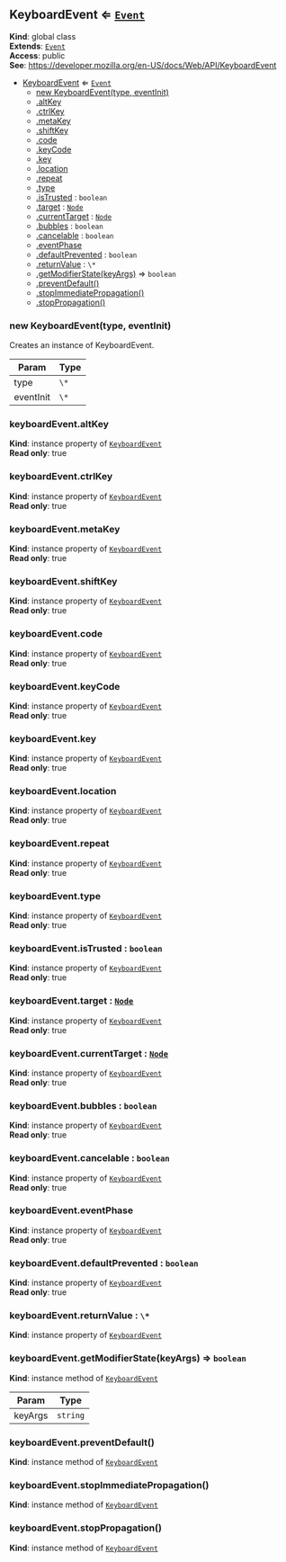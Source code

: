
<a name="keyboardevent" id="keyboardevent"></a>

## KeyboardEvent ⇐ [`Event`](#event)
**Kind**: global class  
**Extends**: [`Event`](#event)  
**Access**: public  
**See**: https://developer.mozilla.org/en-US/docs/Web/API/KeyboardEvent  

* [KeyboardEvent](#keyboardevent) ⇐ [`Event`](#event)
    * [new KeyboardEvent(type, eventInit)](#new-keyboardevent-new)
    * [.altKey](#keyboardevent-altkey)
    * [.ctrlKey](#keyboardevent-ctrlkey)
    * [.metaKey](#keyboardevent-metakey)
    * [.shiftKey](#keyboardevent-shiftkey)
    * [.code](#keyboardevent-code)
    * [.keyCode](#keyboardevent-keycode)
    * [.key](#keyboardevent-key)
    * [.location](#keyboardevent-location)
    * [.repeat](#keyboardevent-repeat)
    * [.type](#event-type)
    * [.isTrusted](#event-istrusted) : `boolean`
    * [.target](#event-target) : [`Node`](#node)
    * [.currentTarget](#event-currenttarget) : [`Node`](#node)
    * [.bubbles](#event-bubbles) : `boolean`
    * [.cancelable](#event-cancelable) : `boolean`
    * [.eventPhase](#event-eventphase)
    * [.defaultPrevented](#event-defaultprevented) : `boolean`
    * [.returnValue](#event-returnvalue) : `\*`
    * [.getModifierState(keyArgs)](#keyboardevent-getmodifierstate) ⇒ `boolean`
    * [.preventDefault()](#event-preventdefault)
    * [.stopImmediatePropagation()](#event-stopimmediatepropagation)
    * [.stopPropagation()](#event-stoppropagation)


<a name="new-keyboardevent-new" id="new-keyboardevent-new"></a>

### new KeyboardEvent(type, eventInit)
Creates an instance of KeyboardEvent.


| Param | Type |
| --- | --- |
| type | `\*` | 
| eventInit | `\*` | 


<a name="keyboardevent-altkey" id="keyboardevent-altkey"></a>

### keyboardEvent.altKey
**Kind**: instance property of [`KeyboardEvent`](#keyboardevent)  
**Read only**: true  

<a name="keyboardevent-ctrlkey" id="keyboardevent-ctrlkey"></a>

### keyboardEvent.ctrlKey
**Kind**: instance property of [`KeyboardEvent`](#keyboardevent)  
**Read only**: true  

<a name="keyboardevent-metakey" id="keyboardevent-metakey"></a>

### keyboardEvent.metaKey
**Kind**: instance property of [`KeyboardEvent`](#keyboardevent)  
**Read only**: true  

<a name="keyboardevent-shiftkey" id="keyboardevent-shiftkey"></a>

### keyboardEvent.shiftKey
**Kind**: instance property of [`KeyboardEvent`](#keyboardevent)  
**Read only**: true  

<a name="keyboardevent-code" id="keyboardevent-code"></a>

### keyboardEvent.code
**Kind**: instance property of [`KeyboardEvent`](#keyboardevent)  
**Read only**: true  

<a name="keyboardevent-keycode" id="keyboardevent-keycode"></a>

### keyboardEvent.keyCode
**Kind**: instance property of [`KeyboardEvent`](#keyboardevent)  
**Read only**: true  

<a name="keyboardevent-key" id="keyboardevent-key"></a>

### keyboardEvent.key
**Kind**: instance property of [`KeyboardEvent`](#keyboardevent)  
**Read only**: true  

<a name="keyboardevent-location" id="keyboardevent-location"></a>

### keyboardEvent.location
**Kind**: instance property of [`KeyboardEvent`](#keyboardevent)  
**Read only**: true  

<a name="keyboardevent-repeat" id="keyboardevent-repeat"></a>

### keyboardEvent.repeat
**Kind**: instance property of [`KeyboardEvent`](#keyboardevent)  
**Read only**: true  

<a name="event-type" id="event-type"></a>

### keyboardEvent.type
**Kind**: instance property of [`KeyboardEvent`](#keyboardevent)  
**Read only**: true  

<a name="event-istrusted" id="event-istrusted"></a>

### keyboardEvent.isTrusted : `boolean`
**Kind**: instance property of [`KeyboardEvent`](#keyboardevent)  
**Read only**: true  

<a name="event-target" id="event-target"></a>

### keyboardEvent.target : [`Node`](#node)
**Kind**: instance property of [`KeyboardEvent`](#keyboardevent)  
**Read only**: true  

<a name="event-currenttarget" id="event-currenttarget"></a>

### keyboardEvent.currentTarget : [`Node`](#node)
**Kind**: instance property of [`KeyboardEvent`](#keyboardevent)  
**Read only**: true  

<a name="event-bubbles" id="event-bubbles"></a>

### keyboardEvent.bubbles : `boolean`
**Kind**: instance property of [`KeyboardEvent`](#keyboardevent)  
**Read only**: true  

<a name="event-cancelable" id="event-cancelable"></a>

### keyboardEvent.cancelable : `boolean`
**Kind**: instance property of [`KeyboardEvent`](#keyboardevent)  
**Read only**: true  

<a name="event-eventphase" id="event-eventphase"></a>

### keyboardEvent.eventPhase
**Kind**: instance property of [`KeyboardEvent`](#keyboardevent)  
**Read only**: true  

<a name="event-defaultprevented" id="event-defaultprevented"></a>

### keyboardEvent.defaultPrevented : `boolean`
**Kind**: instance property of [`KeyboardEvent`](#keyboardevent)  
**Read only**: true  

<a name="event-returnvalue" id="event-returnvalue"></a>

### keyboardEvent.returnValue : `\*`
**Kind**: instance property of [`KeyboardEvent`](#keyboardevent)  

<a name="keyboardevent-getmodifierstate" id="keyboardevent-getmodifierstate"></a>

### keyboardEvent.getModifierState(keyArgs) ⇒ `boolean`
**Kind**: instance method of [`KeyboardEvent`](#keyboardevent)  

| Param | Type |
| --- | --- |
| keyArgs | `string` | 


<a name="event-preventdefault" id="event-preventdefault"></a>

### keyboardEvent.preventDefault()
**Kind**: instance method of [`KeyboardEvent`](#keyboardevent)  

<a name="event-stopimmediatepropagation" id="event-stopimmediatepropagation"></a>

### keyboardEvent.stopImmediatePropagation()
**Kind**: instance method of [`KeyboardEvent`](#keyboardevent)  

<a name="event-stoppropagation" id="event-stoppropagation"></a>

### keyboardEvent.stopPropagation()
**Kind**: instance method of [`KeyboardEvent`](#keyboardevent)  
